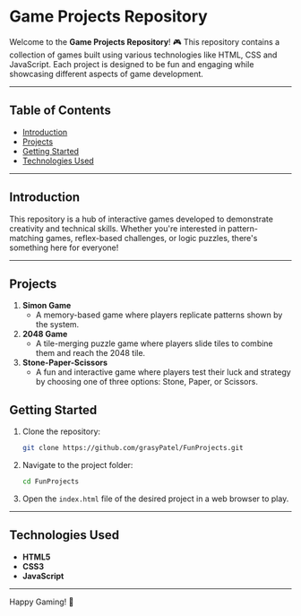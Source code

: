 # Game Projects Repository  

Welcome to the **Game Projects Repository**! 🎮 This repository contains a collection of games built using various technologies like HTML, CSS and JavaScript. Each project is designed to be fun and engaging while showcasing different aspects of game development.  

---

## Table of Contents  

- [Introduction](#introduction)  
- [Projects](#projects)  
- [Getting Started](#getting-started)  
- [Technologies Used](#technologies-used)  

---

## Introduction  

This repository is a hub of interactive games developed to demonstrate creativity and technical skills. Whether you're interested in pattern-matching games, reflex-based challenges, or logic puzzles, there's something here for everyone!  

---

## Projects  

1. **Simon Game**  
   - A memory-based game where players replicate patterns shown by the system.
2. **2048 Game**  
   - A tile-merging puzzle game where players slide tiles to combine them and reach the 2048 tile.
3. **Stone-Paper-Scissors**
   - A fun and interactive game where players test their luck and strategy by choosing one of three options: Stone, Paper, or Scissors.   
     

## Getting Started  

1. Clone the repository:  
   ```bash  
   git clone https://github.com/grasyPatel/FunProjects.git
   
   ```  
2. Navigate to the project folder:  
   ```bash  
   cd FunProjects
   ```  
3. Open the `index.html` file of the desired project in a web browser to play.  

---

## Technologies Used  

- **HTML5**  
- **CSS3**  
- **JavaScript**  


---

Happy Gaming! 🎉  

